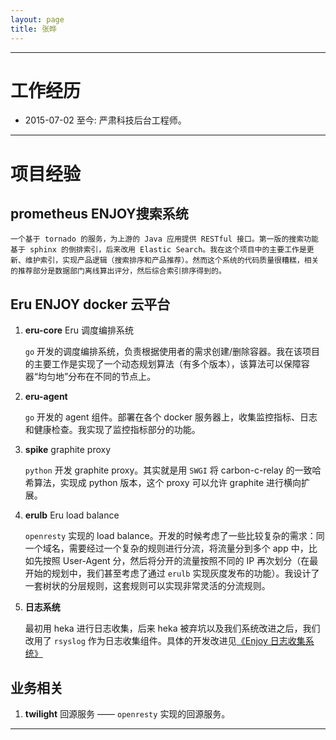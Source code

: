 ```yaml
---
layout: page
title: 张晔
---
```


-------------------------------------------------------
# 工作经历

- 2015-07-02 至今: 严肃科技后台工程师。

-------------------------------------------------------

# 项目经验

## **prometheus** ENJOY搜索系统

    一个基于 tornado 的服务，为上游的 Java 应用提供 RESTful 接口。第一版的搜索功能基于 sphinx 的倒排索引，后来改用 Elastic Search。我在这个项目中的主要工作是更新、维护索引，实现产品逻辑（搜索排序和产品推荐）。然而这个系统的代码质量很糟糕，相关的推荐部分是数据部门离线算出评分，然后综合索引排序得到的。

## **Eru** ENJOY docker 云平台

1. **eru-core** Eru 调度编排系统

    `go` 开发的调度编排系统，负责根据使用者的需求创建/删除容器。我在该项目的主要工作是实现了一个动态规划算法（有多个版本），该算法可以保障容器“均匀地”分布在不同的节点上。

1. **eru-agent**

    `go` 开发的 agent 组件。部署在各个 docker 服务器上，收集监控指标、日志和健康检查。我实现了监控指标部分的功能。

1. **spike** graphite proxy

    `python` 开发 graphite proxy。其实就是用 `SWGI` 将 carbon-c-relay 的一致哈希算法，实现成 python 版本，这个 proxy 可以允许 graphite 进行横向扩展。

1. **erulb** Eru load balance

    `openresty` 实现的 load balance。开发的时候考虑了一些比较复杂的需求：同一个域名，需要经过一个复杂的规则进行分流，将流量分到多个 app 中，比如先按照 User-Agent 分，然后将分开的流量按照不同的 IP 再次划分（在最开始的规划中，我们甚至考虑了通过 `erulb` 实现灰度发布的功能）。我设计了一套树状的分层规则，这套规则可以实现非常灵活的分流规则。

1. **日志系统**

    最初用 heka 进行日志收集，后来 heka 被弃坑以及我们系统改进之后，我们改用了 `rsyslog` 作为日志收集组件。具体的开发改进见[《Enjoy 日志收集系统》](http://zhangyet.github.io/2016/11/29/log-system/)

## **业务相关**

1. **twilight** 回源服务 —— `openresty` 实现的回源服务。

-------------------------------------------------------
